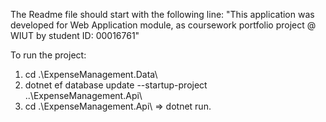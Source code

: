The Readme file should start with the following line: "This application was developed for Web Application module, as coursework portfolio project @ WIUT by student ID: 00016761" 

To run the project:
1. cd .\ExpenseManagement.Data\
2. dotnet ef database update --startup-project ..\ExpenseManagement.Api\
3. cd .\ExpenseManagement.Api\ => dotnet run.

